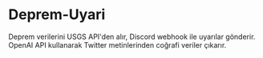 # Deprem-Uyari

Deprem verilerini USGS API'den alır, Discord webhook ile uyarılar gönderir. OpenAI API kullanarak Twitter metinlerinden coğrafi veriler çıkarır.
